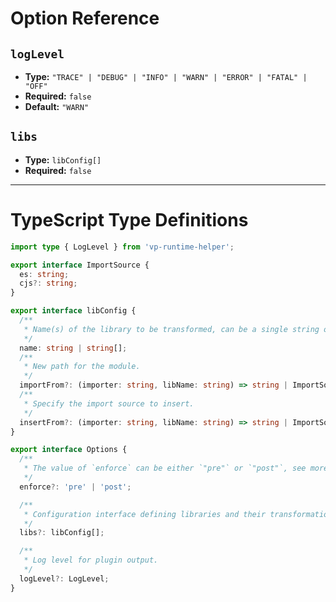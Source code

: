 # Option Reference

## `logLevel`
* **Type:** `"TRACE" | "DEBUG" | "INFO" | "WARN" | "ERROR" | "FATAL" | "OFF"`
* **Required:** `false`
* **Default:** `"WARN"`

## `libs`
* **Type:** `libConfig[]`
* **Required:** `false`

---

# TypeScript Type Definitions

```typescript
import type { LogLevel } from 'vp-runtime-helper';

export interface ImportSource {
  es: string;
  cjs?: string;
}

export interface libConfig {
  /**
   * Name(s) of the library to be transformed, can be a single string or an array of strings.
   */
  name: string | string[];
  /**
   * New path for the module. 
   */
  importFrom?: (importer: string, libName: string) => string | ImportSource;
  /**
   * Specify the import source to insert.
   */
  insertFrom?: (importer: string, libName: string) => string | ImportSource | Array<string | ImportSource>;
}

export interface Options {
  /**
   * The value of `enforce` can be either `"pre"` or `"post"`, see more at https://vitejs.dev/guide/api-plugin.html#plugin-ordering.
   */
  enforce?: 'pre' | 'post';

  /**
   * Configuration interface defining libraries and their transformation logic.
   */
  libs?: libConfig[];

  /**
   * Log level for plugin output.
   */
  logLevel?: LogLevel;
}
```